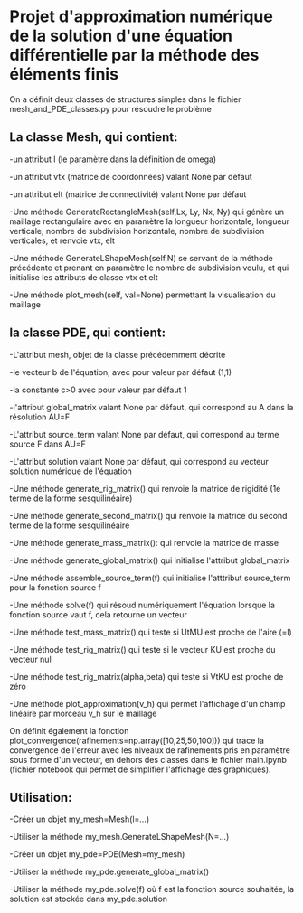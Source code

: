 # Projet d'approximation numérique de la solution d'une équation différentielle par la méthode des éléments finis

On a définit deux classes de structures simples dans le fichier mesh_and_PDE_classes.py pour résoudre le problème


## La classe Mesh, qui contient:

-un attribut l (le paramètre dans la définition de omega)

-un attribut vtx (matrice de coordonnées) valant None par défaut

-un attribut elt (matrice de connectivité) valant None par défaut


-Une méthode GenerateRectangleMesh(self,Lx, Ly, Nx, Ny) qui génère un maillage rectangulaire
avec en paramètre la longueur horizontale, longueur verticale, nombre de subdivision horizontale, nombre de subdivision verticales, et renvoie vtx, elt

-Une méthode GenerateLShapeMesh(self,N) se servant de la méthode précédente et prenant en paramètre le nombre de subdivision voulu, et qui initialise les attributs de classe vtx et elt

-Une méthode plot_mesh(self, val=None) permettant la visualisation du maillage



## la classe PDE, qui contient:

-L'attribut mesh, objet de la classe précédemment décrite

-le vecteur b de l'équation, avec pour valeur par défaut (1,1)

-la constante c>0 avec pour valeur par défaut 1

-l'attribut global_matrix valant None par défaut, qui correspond au A dans la résolution AU=F

-L'attribut source_term valant None par défaut, qui correspond au terme source F dans AU=F

-L'attribut solution valant None par défaut, qui correspond au vecteur solution numérique de l'équation


-Une méthode generate_rig_matrix() qui renvoie la matrice de rigidité (1e terme de la forme sesquilinéaire)

-Une méthode generate_second_matrix() qui renvoie la matrice du second terme de la forme sesquilinéaire

-Une méthode generate_mass_matrix(): qui renvoie la matrice de masse

-Une méthode generate_global_matrix() qui initialise l'attribut global_matrix

-Une méthode assemble_source_term(f) qui initialise l'atttribut source_term pour la fonction source f

-Une méthode solve(f) qui résoud numériquement l'équation lorsque la fonction source vaut f, cela retourne un vecteur

-Une méthode test_mass_matrix() qui teste si UtMU est proche de l'aire (=l)

-Une méthode test_rig_matrix() qui teste si le vecteur KU est proche du vecteur nul

-Une méthode test_rig_matrix(alpha,beta) qui teste si VtKU est proche de zéro

-Une méthode plot_approximation(v_h) qui permet l'affichage d'un champ linéaire par morceau v_h sur le maillage


On définit également la fonction plot_convergence(rafinements=np.array([10,25,50,100])) qui trace la convergence de l'erreur avec les niveaux de rafinements pris en paramètre sous forme d'un vecteur, en dehors des classes dans le fichier main.ipynb (fichier notebook qui permet de simplifier l'affichage des graphiques).


## Utilisation:

-Créer un objet my_mesh=Mesh(l=...)

-Utiliser la méthode my_mesh.GenerateLShapeMesh(N=...) 

-Créer un objet my_pde=PDE(Mesh=my_mesh)

-Utiliser la méthode my_pde.generate_global_matrix()

-Utiliser la méthode my_pde.solve(f) où f est la fonction source souhaitée, la solution est stockée dans my_pde.solution
